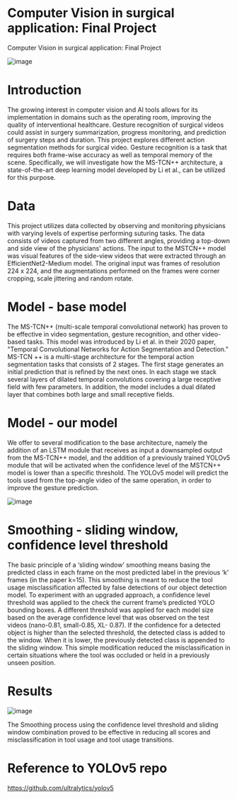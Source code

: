 # Computer Vision in surgical application: Final Project
Computer Vision in surgical application: Final Project

![image](https://user-images.githubusercontent.com/65919086/230781086-75a9d30c-4d22-4d1b-8e30-ff7f7cb054b2.png)

# Introduction 
The growing interest in computer vision and AI tools allows for its implementation in domains such as the operating room, improving the quality of interventional healthcare. Gesture recognition of surgical videos could assist in surgery summarization, progress monitoring, and prediction of surgery steps and duration.
This project explores different action segmentation methods for surgical video. Gesture recognition is a task that requires both frame-wise accuracy as well as temporal memory of the scene. 
Specifically, we will investigate how the MS-TCN++ architecture, a state-of-the-art deep learning model developed by Li et al., can be utilized for this purpose. 

         
# Data   
This project utilizes data collected by observing and monitoring physicians with varying levels of expertise performing suturing tasks. The data consists of videos captured from two different angles, providing a top-down and side view of the physicians' actions. The input to the MSTCN++ model was visual features of the side-view videos that were extracted through an EfficientNet2-Medium model.
The original input was frames of resolution 224 x 224, and the augmentations performed on the frames were corner cropping, scale jittering and random rotate.

# Model - base model
The MS-TCN++ (multi-scale temporal convolutional network) has proven to be effective in video segmentation, gesture recognition, and other video-based tasks. This model was introduced by Li et al. in their 2020 paper, "Temporal Convolutional Networks for Action Segmentation and Detection." 
MS-TCN ++ is a multi-stage architecture for the temporal action segmentation tasks that consists of 2 stages. The first stage generates an initial prediction that is refined by the next ones. In each stage we stack several layers of dilated temporal convolutions covering a large receptive field with few parameters. 
In addition, the model includes a dual dilated layer that combines both large and small receptive fields. 

# Model - our model

We offer to several modification to the base architecture, namely the addition of an LSTM module that receives as input a downsampled output from the MS-TCN++ model, and the addition of a previously trained YOLOv5 module that will be activated when the confidence level of the MSTCN++ model is lower than a specific threshold. The YOLOv5 model will predict the tools used from the top-angle video of the same operation, in order to improve the gesture prediction. 

![image](https://user-images.githubusercontent.com/65919086/230781167-f8edd932-10ed-436c-8360-0d85c6537ecf.png)


# Smoothing - sliding window, confidence level threshold
The basic principle of a ‘sliding window’ smoothing means basing the predicted class in each frame on the most predicted label in the previous ‘k’ frames (in the paper k=15). This smoothing is meant to reduce the tool usage misclassification affected by false detections of our object detection model. To experiment with an upgraded approach, a confidence level threshold was applied to the check the current frame’s predicted YOLO bounding boxes. A different threshold was applied for each model size based on the average confidence level that was observed on the test videos (nano-0.81, small-0.85, XL- 0.87). If the confidence for a detected object is higher than the selected threshold, the detected class is added to the window. When it is lower, the previously detected class is appended to the sliding window. This simple modification reduced the misclassification in certain situations where the tool was occluded or held in a previously unseen position.


# Results
![image](https://user-images.githubusercontent.com/65919086/230781556-e14a931a-7e37-433c-a722-d36a0930c602.png)

The Smoothing process using the confidence level threshold and sliding window combination proved to be effective in reducing all scores and misclassification in tool usage and tool usage transitions.

# Reference to YOLOv5 repo
https://github.com/ultralytics/yolov5

